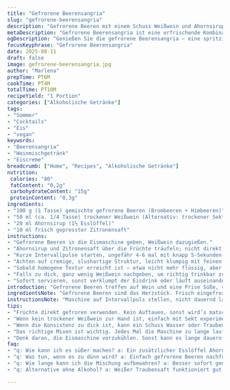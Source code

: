 ```yaml
---
title: "Gefrorene Beerensangria"
slug: "gefrorene-beerensangria"
description: "Gefrorene Beeren mit einem Schuss Weißwein und Ahornsirup in einer Eismaschine zu einem slushigen Cocktail verwandelt. Die Kombination aus gefrorenen Früchten, fermentiertem Traubensaft und süßer Flüssigkeit bietet eine frische, prickelnde Erfrischung. Statt klassischem Rohrzuckersirup sorgt Ahornsirup für eine etwas herb-süße Note. Zitronensaft verleiht einen frischen Twist. Die Zutaten sind pflanzlich, gluten- und laktosefrei, ideal für Allergiker. Einfache Zubereitung ohne aufwändige Schritte; lediglich Pulsieren in der Maschine bis zur cremigen Eisstruktur. Farbenfroh, duftend, und sofort trinkfertig. Variationen möglich mit verschiedenen Früchten und Alkoholarten. Schnell, unkompliziert, auch ohne viel Zeit."
metaDescription: "Gefrorene Beerensangria ist eine erfrischende Kombination aus gefrorenen Beeren, Weißwein und Ahornsirup; ideal für heiße Tage."
ogDescription: "Genießen Sie die gefrorene Beerensangria – eine spritzige Erfrischung mit frischen Beeren und einem einzigartigen Geschmack."
focusKeyphrase: "Gefrorene Beerensangria"
date: 2025-08-11
draft: false
image: gefrorene-beerensangria.jpg
author: "Marlena"
prepTime: PT6M
cookTime: PT4M
totalTime: PT10M
recipeYield: "1 Portion"
categories: ["Alkoholische Getränke"]
tags:
- "Sommer"
- "Cocktails"
- "Eis"
- "vegan"
keywords:
- "Beerensangria"
- "Weinmischgetränk"
- "Eiscreme"
breadcrumb: ["Home", "Recipes", "Alkoholische Getränke"]
nutrition: 
 calories: "80"
 fatContent: "0,2g"
 carbohydrateContent: "15g"
 proteinContent: "0,3g"
ingredients:
- "100 g (¾ Tasse) gemischte gefrorene Beeren (Brombeeren + Himbeeren)"
- "50 ml (ca. 1/4 Tasse) trockener Weißwein (Alternativ: trockener Sekt)"
- "20 ml Ahornsirup (1⅓ Esslöffel)"
- "10 ml frisch gepresster Zitronensaft"
instructions:
- "Gefrorene Beeren in die Eismaschine geben, Weißwein dazugießen."
- "Ahornsirup und Zitronensaft über die Früchte träufeln; nicht direkt auf den Maschinenboden."
- "Kurze Intervallpulse starten, ungefähr 4-6 mal mit knapp 5-Sekunden-Impulsen; nicht kontinuierlich laufen lassen, sonst wird zu flüssig."
- "Achten auf cremige, slushartige Struktur, leicht klumpig mit feinen Eiskristallen, nicht matschig oder komplett gefroren."
- "Sobald homogene Textur erreicht ist – etwa nicht mehr flüssig, aber schwenkbar –, sofort in Cocktailglas umfüllen."
- "Falls zu dick, ganz wenig Weißwein nachgeben, um richtig trinkbar zu bleiben."
- "Sofort servieren, sonst verklumpt der Eisdrink oder läuft auseinander."
introduction: "Gefrorene Beeren treffen auf Wein und eine Prise Süße, vermischt in der Eismaschine – eine erfrischende Ablenkung an heißen Tagen. Statt klassischer Slushs angereichert mit Rohrzuckersirup verwende ich Ahornsirup. Gibt Tiefe, weniger dunkel als Melasse, besser im Geschmack. Und Zitronensaft bringt Frische rein, die Süße bleibt unter Kontrolle. Wichtig ist, nicht zu industriell zu greifen. Tatsächlich oft zu flüssig gemacht. Die Textur überzeugt erst, wenn sie knirscht beim Löffeln und nicht wie Saft gleitet. Weißwein ist praktisch, trockener Sekt macht’s spritziger, fast bisschen Party. Ich rate: experimentieren mit gefrorenem Obstmix, Brombeeren und Himbeeren geben mehr Komplexität als nur Erdbeeren. Weißwein immer kalt und gut, sonst wird’s Brei. So einfach, so fix."
ingredientsNote: "Gefrorene Beeren sind das Herzstück. Frisch eingefroren, nicht getaut, dann die Kühlleistung optimal. Brombeeren und Himbeeren zusammen haben Säure und Süße, Tiefkühl-Erdbeeren allein zu süß, weniger Struktur. Statt Weißwein geht trockener Sekt gut, dichter Geschmack, höhere Kohlensäure, sorge aber für Geschwindigkeit beim Pulsieren, weil Kohlensäure thermisch schnell entropy-killt. Ahornsirup statt Rohrzucker - aromatischer, natürlicher Süßhebel. Zitronensaft bringt Balance, nicht weglassen. Wer alkoholfrei will, nimmt weißen Traubensaft, aber Achtung auf Süße und Textur. Tipp: Eismaschine kalt vorbenutzen, sonst taut die Masse schnell. Für mehr Frische Minzblatt als Topping. Gefrorene Limettenscheibe geschnitten zum Reintunken, Makroaromen heben sich. Vegetarisch, vegan, komplett von Natur aus glutenfrei. Reine Frucht, wenig Schnickschnack."
instructionsNote: "Maschine auf Intervallpuls stellen, nicht dauernd laufen lassen – sonst läuft der Wein ab und das Eis wird zu dünn. Die Früchte frieren sofort an Wein fest, deshalb mit kleinen Pulsen vorsichtig aneinander reiben. Schon beim ersten Pulsieren hört man das leichte Knirschen, das heißt, Eis bildet sich, kleine Kristalle schmelzen noch nicht. Stoppen, wenn Textur cremig und klumpig wirkt, nicht flüssig oder sinnebetäubend kalt. Umrühren zwischendurch hilft, überschüssige Flüssigkeit aufzufangen. Nach dem Mixen sofort servieren, weil Wärme schmelzen lässt. Alternativ Glas kurz in den Kühlschrank, weil zu warm wird die Masse klebrig und unansehnlich. Probierte ich mit simplen Strohhalmen – dick genug, dass Eis hochkommt. Später kleine Gläser, erfrischend am Nachmittag. Wichtigste Fehler: zu früh vom Eis nehmen – dann ist es wässrig. Zu lange, dann wird’s zu hart und verbrennt den Gaumen. Nachjustieren durch kleine Weißweinzugaben. Schnell essen, weil sonst Schlieren entstehen. Tricks: Eismaschine immer sauber, keine Reste, sonst bitter. Kräftig kalt halten, sonst kleben Klumpen an der Mühle."
tips:
- "Früchte direkt gefroren verwenden. Kein Auftauen, sonst wird’s matschig. Achte darauf, dass die Mischung knirscht beim Pulsieren. Kristalle entwickeln sich. Wenn es zu flüssig ist, einfach frische gefrorene Beeren hinzufügen."
- "Wenn kein trockener Weißwein zur Hand ist, einfach mit Sekt experimentieren. Sekt bringt Spritzigkeit, aber aufpassen mit der Menge. Zu viel Kohlensäure kann das Ergebnis beeinträchtigen. Pulsieren muss konstant. Achte auf die Textur."
- "Wenn die Konsistenz zu dick ist, kann ein Schuss Wasser oder Traubensaft helfen. Manchmal wirkt das Wunder und macht es cremiger. Kurz anpassen und schnell verarbeiten, damit das Eis nicht schmilzt."
- "Das richtige Mixen ist wichtig. Jedes Mal die Maschine zu lange laufen lassen, dann wird’s pappig. Ein paar Sekunden, stoppen und erneut starten. Rühren hilft, nach dem ersten Pulsieren."
- "Denk daran, die Eismaschine vorzukühlen. Sonst kann es lange dauern. Eine vorab kalte Maschine sorgt für die richtige Struktur. Immer frisch gemischt servieren – am besten direkt nach der Zubereitung."
faq:
- "q: Wie kann ich es süßer machen? a: Ein zusätzlicher Esslöffel Ahornsirup hilft. Aber vorsichtig, sonst wird es zu süß. Balancieren ist der Schlüssel."
- "q: Was tun, wenn es zu dünn wird? a: Einfach gefrorene Beeren nachfüllen. Das verbessert die Textur. Manchmal besser mit einem Schuss Weißwein."
- "q: Wie lange kann ich die Mischung aufbewahren? a: Besser sofort genießen. Nach ein paar Stunden wird es sehr fest. Eventuell kurz antauen lassen."
- "q: Alternative ohne Alkohol? a: Weißer Traubensaft funktioniert gut. Für mehr Spritzigkeit, sprudelnde Mineralwasser hinzugeben. Immer anpassen für Balance zwischen Geschmack und Textur."

---
```

